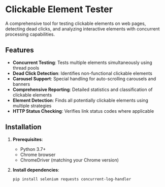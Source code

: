 # Clickable Element Tester

A comprehensive tool for testing clickable elements on web pages, detecting dead clicks, and analyzing interactive elements with concurrent processing capabilities.

## Features

- **Concurrent Testing**: Tests multiple elements simultaneously using thread pools
- **Dead Click Detection**: Identifies non-functional clickable elements
- **Carousel Support**: Special handling for auto-scrolling carousels and banners
- **Comprehensive Reporting**: Detailed statistics and classification of clickable elements
- **Element Detection**: Finds all potentially clickable elements using multiple strategies
- **HTTP Status Checking**: Verifies link status codes where applicable

## Installation

1. **Prerequisites**:
   - Python 3.7+
   - Chrome browser
   - ChromeDriver (matching your Chrome version)

2. **Install dependencies**:
   ```bash
   pip install selenium requests concurrent-log-handler
